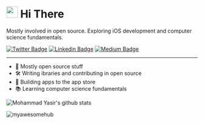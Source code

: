 <h1><img src="https://emojis.slackmojis.com/emojis/images/1531849430/4246/blob-sunglasses.gif?1531849430" width="30"/> Hi There </h1>

Mostly involved in open source. Exploring iOS development and computer science fundamentals.

[![Twitter Badge](https://img.shields.io/badge/-Twitter-00acee?style=flat-square&logo=Twitter&logoColor=white)](https://twitter.com/mohdYasir03)
[![Linkedin Badge](https://img.shields.io/badge/-LinkedIn-0e76a8?style=flat-square&logo=Linkedin&logoColor=white)](https://www.linkedin.com/in/my-pro-file/)
[![Medium Badge](https://img.shields.io/badge/Medium-3b5998?style=flat-square&logo=medium&logoColor=white)](https://mdcode2021.medium.com/)

-----

- 📖 Mostly open source stuff
- 🛠 Writing ibraries and contributing in open source
- 📱 Building apps to the app store 
- 📚 Learning computer science fundamentals


![Mohammad Yasir's github stats](https://github-readme-stats.vercel.app/api?username=myawesomehub)

<p align="left"> <img src="https://komarev.com/ghpvc/?username=myawesomehub&label=Profile%20views&color=0e75b6&style=flat" alt="myawesomehub" /> </p>
